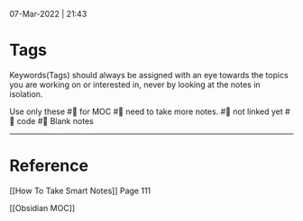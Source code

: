 07-Mar-2022 | 21:43


# Tags

Keywords(Tags) should always be assigned with an eye towards the topics you are working on or interested in, never by looking at the notes in isolation.

Use only these 
#🏡 for MOC 
#📝 need to take more notes.
#🔗 not linked yet
#🐍 code
#📌  Blank notes

---

# Reference
[[How To Take Smart Notes]] Page 111

[[Obsidian MOC]]
